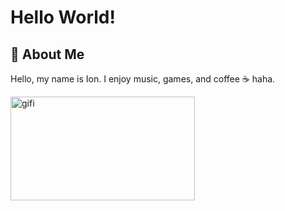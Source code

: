 # Hello World!

## 🚀 About Me

Hello, my name is Ion. I enjoy music, games, and coffee ☕ haha.

<img src="https://cdn.mos.cms.futurecdn.net/xJz2NAThgPsGXd43Xr8va5.gif" alt="gifi" width="295" height="166">
